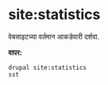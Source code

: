 # site:statistics
वेबसाइटच्या वर्तमान आकडेवारी दर्शवा.

**वापर:**
```
drupal site:statistics
sst
```
